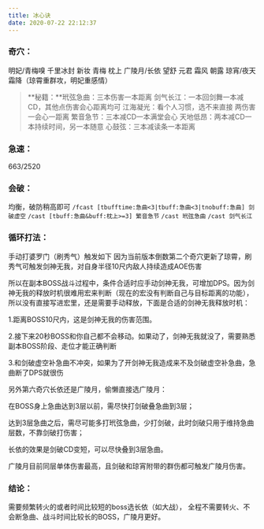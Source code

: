 ```yaml
---
title: 冰心诀
date: 2020-07-22 22:12:37
---
```

### 奇穴：
明妃/青梅嗅 千里冰封 新妆 青梅 枕上 广陵月/长依 望舒 元君 霜风 朝露 琼宵/夜天 霜降（琼霄重群攻，明妃重感情）

> **秘籍：**玳弦急曲：三本伤害一本距离
>      剑气长江：一本回剑舞一本减CD，其他点伤害会心距离均可
>      江海凝光：看个人习惯，选不来直接 两伤害一会心一距离
>      繁音急节：三本减CD一本满堂会心
>      天地低昂：两本减CD一本持续时间，另一本随意
>      心鼓弦：三本减读条一本距离
  
### 急速：
663/2520
### 会破：
均衡，破防稍高即可
`
/fcast [tbufftime:急曲<3|tbuff:急曲<3|tnobuff:急曲] 剑破虚空
`
`
/cast [tbuff:急曲&buff:枕上>=3] 繁音急节
`
`
/cast 玳弦急曲
`
`
/cast 剑气长江
`
### 循环打法：
手动打婆罗门（刷秀气）触发如下
因为当前版本倒数第二个奇穴更新了琼霄，刷秀气可触发剑神无我，对自身半径10尺内敌人持续造成AOE伤害

所以在副本BOSS战斗过程中，条件合适时应手动剑神无我，可增加DPS。因为剑神无我的释放时机很难用宏来判断（现在的宏没有判断自己与目标距离的功能），所以没有直接写进宏里，还是需要手动释放，下面是合适的剑神无我释放时机：

1.距离BOSS10尺内，这是剑神无我的伤害范围。

2.接下来20秒BOSS和你自己都不会移动。如果动了，剑神无我就没了，需要熟悉副本BOSS阶段、走位才能正确判断

3.和剑破虚空补急曲不冲突，如果为了开剑神无我造成来不及剑破虚空补急曲，急曲断了DPS就很伤
 
另外第六奇穴长依还是广陵月，偷懒直接选广陵月：

在BOSS身上急曲达到3层以前，需尽快打剑破叠急曲到3层；

达到3层急曲之后，需尽可能多打玳弦急曲，少打剑破，此时剑破只用于维持急曲层数，不靠剑破打伤害；

长依的效果是剑破CD变短，可以尽快叠到3层急曲。

广陵月目前同层单体伤害最高，且剑破和琼宵附带的群伤都可触发广陵月伤害。

### 结论：
需要频繁转火的或者时间比较短的boss选长依（如大战），
全程不需要转火、不会断急曲、战斗时间比较长的BOSS，广陵月更好。